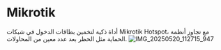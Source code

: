 # Mikrotik
أداة ذكية لتخمين بطاقات الدخول في شبكات Mikrotik Hotspot، مع تجاوز أنظمة الحماية مثل الحظر بعد عدد معين من المحاولات.
![IMG_20250520_112715_947](https://github.com/user-attachments/assets/bc25c961-3630-42ea-a03a-d247c90f7e63)
